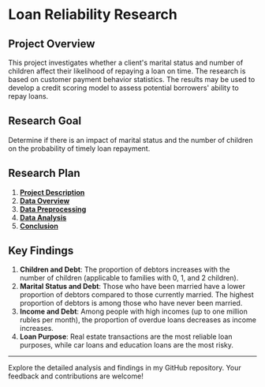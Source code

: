 # Loan Reliability Research

## Project Overview

This project investigates whether a client's marital status and number of children affect their likelihood of repaying a loan on time. The research is based on customer payment behavior statistics. The results may be used to develop a credit scoring model to assess potential borrowers' ability to repay loans.

## Research Goal

Determine if there is an impact of marital status and the number of children on the probability of timely loan repayment.

## Research Plan

1. **[Project Description](#1)**
2. **[Data Overview](#2)**
3. **[Data Preprocessing](#3)**
4. **[Data Analysis](#4)**
5. **[Conclusion](#5)**


## Key Findings

1. **Children and Debt**: The proportion of debtors increases with the number of children (applicable to families with 0, 1, and 2 children).
2. **Marital Status and Debt**: Those who have been married have a lower proportion of debtors compared to those currently married. The highest proportion of debtors is among those who have never been married.
3. **Income and Debt**: Among people with high incomes (up to one million rubles per month), the proportion of overdue loans decreases as income increases.
4. **Loan Purpose**: Real estate transactions are the most reliable loan purposes, while car loans and education loans are the most risky.


---

Explore the detailed analysis and findings in my GitHub repository. Your feedback and contributions are welcome!